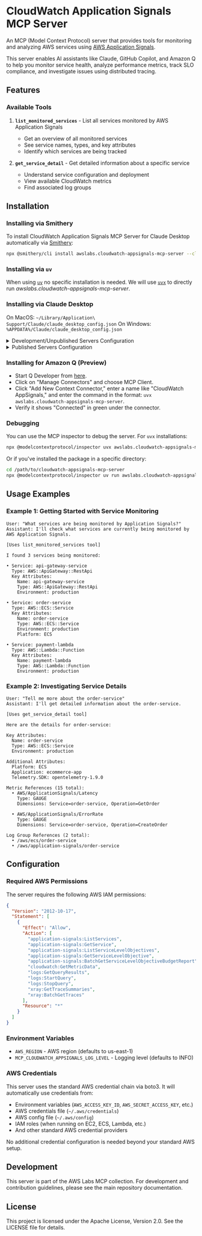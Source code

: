 # CloudWatch Application Signals MCP Server

An MCP (Model Context Protocol) server that provides tools for monitoring and analyzing AWS services using [AWS Application Signals](https://docs.aws.amazon.com/AmazonCloudWatch/latest/monitoring/CloudWatch-Application-Signals.html).

This server enables AI assistants like Claude, GitHub Copilot, and Amazon Q to help you monitor service health, analyze performance metrics, track SLO compliance, and investigate issues using distributed tracing.

## Features

### Available Tools

1. **`list_monitored_services`** - List all services monitored by AWS Application Signals
   - Get an overview of all monitored services
   - See service names, types, and key attributes
   - Identify which services are being tracked

2. **`get_service_detail`** - Get detailed information about a specific service
   - Understand service configuration and deployment
   - View available CloudWatch metrics
   - Find associated log groups

## Installation

### Installing via Smithery

To install CloudWatch Application Signals MCP Server for Claude Desktop automatically via [Smithery](https://smithery.ai/server/awslabs.cloudwatch-appsignals-mcp-server):

```bash
npx @smithery/cli install awslabs.cloudwatch-appsignals-mcp-server --client claude
```

### Installing via `uv`

When using [`uv`](https://docs.astral.sh/uv/) no specific installation is needed. We will
use [`uvx`](https://docs.astral.sh/uv/guides/tools/) to directly run *awslabs.cloudwatch-appsignals-mcp-server*.

### Installing via Claude Desktop

On MacOS: `~/Library/Application\ Support/Claude/claude_desktop_config.json`
On Windows: `%APPDATA%/Claude/claude_desktop_config.json`

<details>
  <summary>Development/Unpublished Servers Configuration</summary>
  When installing a development or unpublished server, add the `--directory` flag:

  ```json
  {
    "mcpServers": {
      "awslabs.cloudwatch-appsignals-mcp-server": {
        "command": "uvx",
        "args": ["--from", "/absolute/path/to/cloudwatch-appsignals-mcp-server", "awslabs.cloudwatch-appsignals-mcp-server"]
      }
    }
  }
  ```
</details>

<details>
  <summary>Published Servers Configuration</summary>

  ```json
  {
    "mcpServers": {
      "awslabs.cloudwatch-appsignals-mcp-server": {
        "command": "uvx",
        "args": ["awslabs.cloudwatch-appsignals-mcp-server"]
      }
    }
  }
  ```
</details>

### Installing for Amazon Q (Preview)

- Start Q Developer from [here](https://q.aws/chat).
- Click on "Manage Connectors" and choose MCP Client.
- Click "Add New Context Connector," enter a name like "CloudWatch AppSignals," and enter the command in the format: `uvx awslabs.cloudwatch-appsignals-mcp-server`.
- Verify it shows "Connected" in green under the connector.

### Debugging

You can use the MCP inspector to debug the server. For `uvx` installations:

```bash
npx @modelcontextprotocol/inspector uvx awslabs.cloudwatch-appsignals-mcp-server
```

Or if you've installed the package in a specific directory:

```bash
cd /path/to/cloudwatch-appsignals-mcp-server
npx @modelcontextprotocol/inspector uv run awslabs.cloudwatch-appsignals-mcp-server
```

## Usage Examples

### Example 1: Getting Started with Service Monitoring
```
User: "What services are being monitored by Application Signals?"
Assistant: I'll check what services are currently being monitored by AWS Application Signals.

[Uses list_monitored_services tool]

I found 3 services being monitored:

• Service: api-gateway-service
  Type: AWS::ApiGateway::RestApi
  Key Attributes:
    Name: api-gateway-service
    Type: AWS::ApiGateway::RestApi
    Environment: production

• Service: order-service
  Type: AWS::ECS::Service
  Key Attributes:
    Name: order-service
    Type: AWS::ECS::Service
    Environment: production
    Platform: ECS

• Service: payment-lambda
  Type: AWS::Lambda::Function
  Key Attributes:
    Name: payment-lambda
    Type: AWS::Lambda::Function
    Environment: production
```

### Example 2: Investigating Service Details
```
User: "Tell me more about the order-service"
Assistant: I'll get detailed information about the order-service.

[Uses get_service_detail tool]

Here are the details for order-service:

Key Attributes:
  Name: order-service
  Type: AWS::ECS::Service
  Environment: production

Additional Attributes:
  Platform: ECS
  Application: ecommerce-app
  Telemetry.SDK: opentelemetry-1.9.0

Metric References (15 total):
  • AWS/ApplicationSignals/Latency
    Type: GAUGE
    Dimensions: Service=order-service, Operation=GetOrder

  • AWS/ApplicationSignals/ErrorRate
    Type: GAUGE
    Dimensions: Service=order-service, Operation=CreateOrder

Log Group References (2 total):
  • /aws/ecs/order-service
  • /aws/application-signals/order-service
```

## Configuration

### Required AWS Permissions

The server requires the following AWS IAM permissions:

```json
{
  "Version": "2012-10-17",
  "Statement": [
    {
      "Effect": "Allow",
      "Action": [
        "application-signals:ListServices",
        "application-signals:GetService",
        "application-signals:ListServiceLevelObjectives",
        "application-signals:GetServiceLevelObjective",
        "application-signals:BatchGetServiceLevelObjectiveBudgetReport",
        "cloudwatch:GetMetricData",
        "logs:GetQueryResults",
        "logs:StartQuery",
        "logs:StopQuery",
        "xray:GetTraceSummaries",
        "xray:BatchGetTraces"
      ],
      "Resource": "*"
    }
  ]
}
```

### Environment Variables

- `AWS_REGION` - AWS region (defaults to us-east-1)
- `MCP_CLOUDWATCH_APPSIGNALS_LOG_LEVEL` - Logging level (defaults to INFO)

### AWS Credentials

This server uses the standard AWS credential chain via boto3. It will automatically use credentials from:
- Environment variables (`AWS_ACCESS_KEY_ID`, `AWS_SECRET_ACCESS_KEY`, etc.)
- AWS credentials file (`~/.aws/credentials`)
- AWS config file (`~/.aws/config`)
- IAM roles (when running on EC2, ECS, Lambda, etc.)
- And other standard AWS credential providers

No additional credential configuration is needed beyond your standard AWS setup.

## Development

This server is part of the AWS Labs MCP collection. For development and contribution guidelines, please see the main repository documentation.

## License

This project is licensed under the Apache License, Version 2.0. See the LICENSE file for details.
